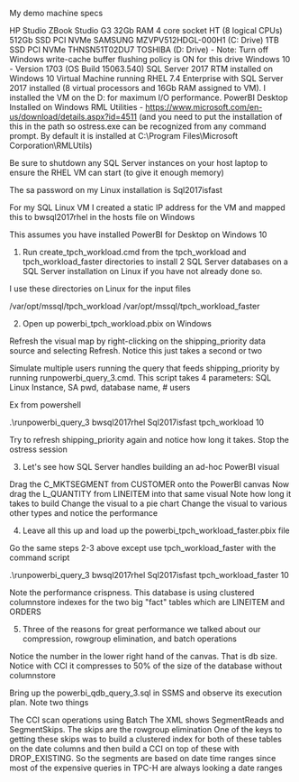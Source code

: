 My demo machine specs

HP Studio ZBook Studio G3
32Gb RAM
4 core socket HT (8 logical CPUs)
512Gb SSD PCI NVMe SAMSUNG MZVPV512HDGL-000H1 (C: Drive) 
1TB SSD PCI NVMe THNSN51T02DU7 TOSHIBA (D: Drive) - Note: Turn off Windows write-cache buffer flushing policy is ON for this drive
Windows 10 - Version 1703 (OS Build 15063.540)
SQL Server 2017 RTM installed on Windows 10
Virtual Machine running RHEL 7.4 Enterprise with SQL Server 2017 installed (8 virtual processors and 16Gb RAM assigned to VM). I installed the VM on the D: for maximum I/O performance.
PowerBI Desktop Installed on Windows
RML Utilities - https://www.microsoft.com/en-us/download/details.aspx?id=4511 (and you need to put the installation of this in the path so ostress.exe can be recognized from any command prompt. By default it is installed at C:\Program Files\Microsoft Corporation\RMLUtils)

Be sure to shutdown any SQL Server instances on your host laptop to ensure the RHEL VM can start (to give it enough memory)

The sa password on my Linux installation is Sql2017isfast

For my SQL Linux VM I created a static IP address for the VM and mapped this to bwsql2017rhel in the hosts file on Windows

This assumes you have installed PowerBI for Desktop on Windows 10

1. Run create_tpch_workload.cmd from the tpch_workload and tpch_workload_faster directories to install 2 SQL Server databases on a SQL Server installation on Linux if you have not already done so.

I use these directories on Linux for the input files

/var/opt/mssql/tpch_workload
/var/opt/mssql/tpch_workload_faster

2. Open up powerbi_tpch_workload.pbix on Windows

Refresh the visual map by right-clicking on the shipping_priority data source and selecting Refresh. Notice this just takes a second or two

Simulate multiple users running the query that feeds shipping_priority by running runpowerbi_query_3.cmd. This script takes 4 parameters: SQL Linux Instance, SA pwd, database name, # users

Ex from powershell

.\runpowerbi_query_3 bwsql2017rhel Sql2017isfast tpch_workload 10

Try to refresh shipping_priority again and notice how long it takes.
Stop the ostress session

3. Let's see how SQL Server handles building an ad-hoc PowerBI visual

Drag the C_MKTSEGMENT from CUSTOMER onto the PowerBI canvas
Now drag the L_QUANTITY from LINEITEM into that same visual
Note how long it takes to build
Change the visual to a pie chart
Change the visual to various other types and notice the performance

4. Leave all this up and load up the powerbi_tpch_workload_faster.pbix file

Go the same steps 2-3 above except use tpch_workload_faster with the command script

.\runpowerbi_query_3 bwsql2017rhel Sql2017isfast tpch_workload_faster 10

Note the performance crispness. This database is using clustered columnstore indexes for the two big "fact" tables which are LINEITEM and ORDERS

5. Three of the reasons for great performance we talked about our compression, rowgroup elimination, and batch operations

Notice the number in the lower right hand of the canvas. That is db size. Notice with CCI it compresses to 50%  of the size of the database without columnstore

Bring up the powerbi_qdb_query_3.sql in SSMS and observe its execution plan. Note two things

The CCI scan operations using Batch
The XML shows SegmentReads and SegmentSkips. The skips are the rowgroup elimination
One of the keys to getting these skips was to build a clustered index for both of these tables on the date columns and then build a CCI on top of these with DROP_EXISTING. So the segments are based on date time ranges
since most of the expensive queries in TPC-H are always looking a date ranges